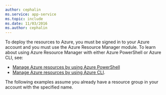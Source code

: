 ```yaml
---
author: cephalin
ms.service: app-service
ms.topic: include
ms.date: 11/03/2016
ms.author: cephalin
---
```


To deploy the resources to Azure, you must be signed in to your Azure account and you must use the Azure Resource Manager module. To learn about using Azure Resource Manager with either Azure PowerShell or Azure CLI, see:

* [Manage Azure resources by using Azure PowerShell](/azure/azure-resource-manager/management/manage-resources-powershell)
* [Manage Azure resources by using Azure CLI](/azure/azure-resource-manager/management/manage-resources-cli).

The following examples assume you already have a resource group in your account with the specified name. 
